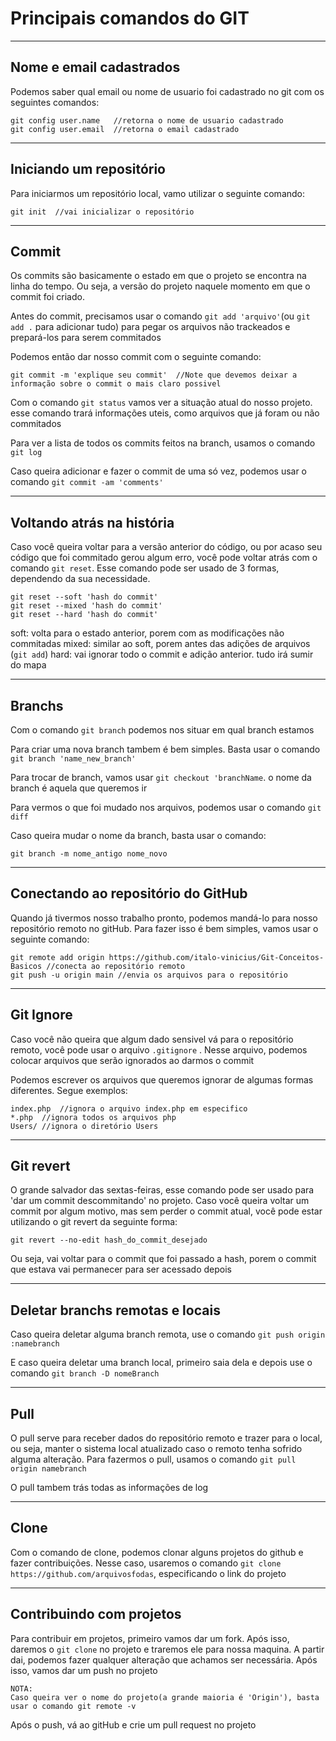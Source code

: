 # Principais comandos do GIT

***

## Nome e email cadastrados
Podemos saber qual email ou nome de usuario foi cadastrado no git com os seguintes comandos:

```
git config user.name   //retorna o nome de usuario cadastrado
git config user.email  //retorna o email cadastrado 
```

***

## Iniciando um repositório
Para iniciarmos um repositório local, vamo utilizar o seguinte comando:
```
git init  //vai inicializar o repositório
```

***

## Commit

Os commits são basicamente o estado em que o projeto se encontra na linha do tempo. Ou seja, a versão do projeto naquele momento em que o commit foi criado.
 
Antes do commit, precisamos usar o comando ``git add 'arquivo'``(ou ``git add .`` para adicionar tudo) para pegar os arquivos não trackeados e prepará-los para serem commitados

Podemos então dar nosso commit com o seguinte comando:

```
git commit -m 'explique seu commit'  //Note que devemos deixar a informação sobre o commit o mais claro possivel 
```

 Com o comando ``git status`` vamos ver a situação atual do nosso projeto. esse comando trará informações uteis, como arquivos que já foram ou não commitados

Para ver a lista de todos os commits feitos na branch, usamos o comando ``git log``

Caso queira adicionar e fazer o commit de uma só vez, podemos usar o comando ``git commit -am 'comments'``

***
## Voltando atrás na história

Caso você queira voltar para a versão anterior do código, ou por acaso seu código que foi commitado gerou algum erro, você pode voltar atrás com o comando ``git reset``. Esse comando pode ser usado de 3 formas, dependendo da sua necessidade.
```
git reset --soft 'hash do commit'
git reset --mixed 'hash do commit'
git reset --hard 'hash do commit'
```

soft: volta para o estado anterior, porem com as modificações não commitadas
mixed: similar ao soft, porem antes das adições de arquivos (``git add``)
hard: vai ignorar todo o commit e adição anterior. tudo irá sumir do mapa

***
## Branchs

Com o comando ``git branch`` podemos nos situar em qual branch estamos

Para criar uma nova branch tambem é bem simples. Basta usar o comando ``git branch 'name_new_branch'``

Para trocar de branch, vamos usar ``git checkout 'branchName``. o nome da branch é aquela que queremos ir 

Para vermos o que foi mudado nos arquivos, podemos usar o comando ``git diff``

Caso queira mudar o nome da branch, basta usar o comando:
```
git branch -m nome_antigo nome_novo
```
*** 

## Conectando ao repositório do GitHub

Quando já tivermos nosso trabalho pronto, podemos mandá-lo para nosso repositório remoto no gitHub. Para fazer isso é bem simples, vamos usar o seguinte comando:

```
git remote add origin https://github.com/italo-vinicius/Git-Conceitos-Basicos //conecta ao repositório remoto
git push -u origin main //envia os arquivos para o repositório
```

***

## Git Ignore

Caso você não queira que algum dado sensivel vá para o repositório remoto, você pode usar o arquivo ``.gitignore`` . Nesse arquivo, podemos colocar arquivos que serão ignorados ao darmos o commit

Podemos escrever os arquivos que queremos ignorar de algumas formas diferentes. Segue exemplos:
```
index.php  //ignora o arquivo index.php em especifico
*.php  //ignora todos os arquivos php
Users/ //ignora o diretório Users
```

***

## Git revert

O grande salvador das sextas-feiras, esse comando pode ser usado para 'dar um commit descommitando' no projeto. Caso você queira voltar um commit por algum motivo, mas sem perder o commit atual, você pode estar utilizando o git revert da seguinte forma:

```
git revert --no-edit hash_do_commit_desejado 
```

Ou seja, vai voltar para o commit que foi passado a hash, porem o commit que estava vai permanecer para ser acessado depois

***

## Deletar branchs remotas e locais

Caso queira deletar alguma branch remota, use o comando ``git push origin :namebranch``

E caso queira deletar uma branch local, primeiro saia dela e depois use o comando ``git branch -D nomeBranch``

***

## Pull

O pull serve para receber dados do repositório remoto e trazer para o local, ou seja, manter o sistema local atualizado caso o remoto tenha sofrido alguma alteração. Para fazermos o pull, usamos o comando ``git pull origin namebranch``

O pull tambem trás todas as informações de log

***

## Clone

Com o comando de clone, podemos clonar alguns projetos do github e fazer contribuições. Nesse caso, usaremos o comando ``git clone https://github.com/arquivosfodas``, especificando o link do projeto

***

## Contribuindo com projetos

Para contribuir em projetos, primeiro vamos dar um fork. Após isso, daremos o ``git clone`` no projeto e traremos ele para nossa maquina. A partir dai, podemos fazer qualquer alteração que achamos ser necessária. Após isso, vamos dar um push no projeto

```
NOTA:
Caso queira ver o nome do projeto(a grande maioria é 'Origin'), basta usar o comando git remote -v
```

Após o push, vá ao gitHub e crie um pull request no projeto
